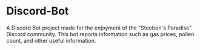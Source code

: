 # Discord-Bot
A Discord Bot project made for the enjoyment of the "Steebon's Paradise" Discord community. This bot reports information such as gas prices, pollen count, and other useful information.
